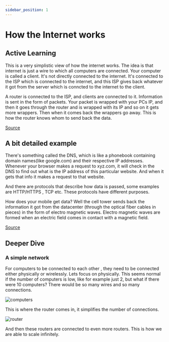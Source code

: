 ```yaml
---
sidebar_position: 1
---
```


# How the Internet works

## Active Learning
This is a very simplistic view of how the internet works. The idea is that internet is just a wire to which all computers are connected. Your computer is called a client. It's not directly connected to the internet. It's connected to the ISP which is connected to the internet, and this ISP gives back whatever it got from the server which is conncted to the internet to the client. 

A router is connected to the ISP, and clients are connected to it. Information is sent in the form of packets. Your packet is wrapped with your PCs IP, and then it goes through the router and is wrapped with its IP and so on it gets more wrappers. Then when it comes back the wrappers go away.
This is how the router knows whom to send back the data.

[Source](https://youtu.be/7_LPdttKXPc)

## A bit detailed example

There's something called the DNS, which is like a phonebook containing domain names(like google.com) and their respective IP addresses. Whenever your browser makes a request to xyz.com, it will check in the DNS to find out what is the IP address of this particular website. And when it gets that info it makes a request to that website.

And there are protocols that describe how data is passed, some examples are HTTP/HTTPS , TCP etc. These protocols have different purposes.

How does your mobile get data? Well the cell tower sends back the information it got from the datacenter (through the optical fiber cables in pieces) in the form of electro magnetic waves. Electro magnetic waves are formed when an electric field comes in contact with a magnetic field.

[Source](https://youtu.be/x3c1ih2NJEg)

## Deeper Dive

### A simple network

For computers to be connected to each other , they need to be connected either physically or wirelessly. Lets focus on physically. This seems normal if the number of computers is low, like for example just 2, but what if there were 10 computers? There would be so many wires and so many connections. 

![computers](https://developer.mozilla.org/en-US/docs/Learn/Common_questions/How_does_the_Internet_work/internet-schema-2.png)

This is where the router comes in, it simplifies the number of connections.

![router](https://developer.mozilla.org/en-US/docs/Learn/Common_questions/How_does_the_Internet_work/internet-schema-3.png)

And then these routers are connected to even more routers. This is how we are able to scale infinitely.

